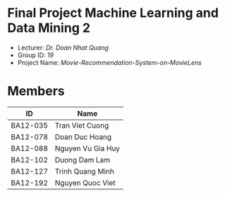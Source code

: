 Final Project Machine Learning and Data Mining 2
==============================
* Lecturer: *Dr. Doan Nhat Quang*
* Group ID: *19*
* Project Name: *Movie-Recommendation-System-on-MovieLens*

Members
==============================
|ID|Name|
|-|-|
|BA12-035|Tran Viet Cuong|
|BA12-078|Doan Duc Hoang|
|BA12-088|Nguyen Vu Gia Huy|
|BA12-102|Duong Dam Lam|
|BA12-127|Trinh Quang Minh|
|BA12-192|Nguyen Quoc Viet|